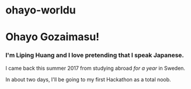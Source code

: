# ohayo-worldu

<h1>Ohayo Gozaimasu!</h1>

<h3>I'm Liping Huang and I love pretending that I speak Japanese.</h3>
<p>I came back this summer 2017 from studying abroad <em>for a year</em> in Sweden.<p>
  <body>In about two days, I'll be going to my first Hackathon as a total noob.</body>
